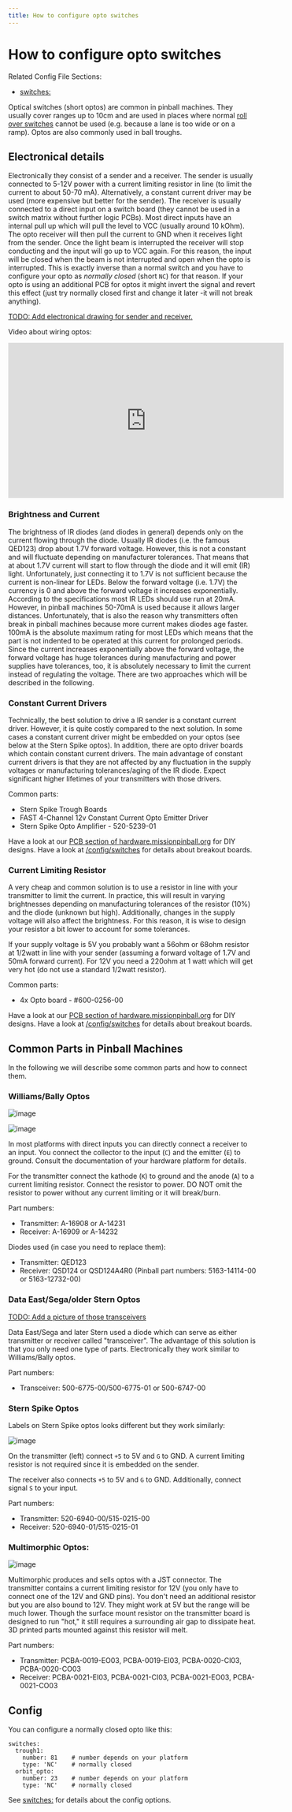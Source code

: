 ```yaml
---
title: How to configure opto switches
---
```


# How to configure opto switches


Related Config File Sections:

* [switches:](../../config/switches.md)

Optical switches (short optos) are common in pinball machines. They
usually cover ranges up to 10cm and are used in places where normal
[roll over switches](mechanical_switches.md)
cannot be used (e.g. because a lane is too wide or on a ramp). Optos are
also commonly used in ball troughs.

## Electronical details

Electronically they consist of a sender and a receiver. The sender is
usually connected to 5-12V power with a current limiting resistor in
line (to limit the current to about 50-70 mA). Alternatively, a constant
current driver may be used (more expensive but better for the sender).
The receiver is usually connected to a direct input on a switch board
(they cannot be used in a switch matrix without further logic PCBs).
Most direct inputs have an internal pull up which will pull the level to
VCC (usually around 10 kOhm). The opto receiver will then pull the
current to GND when it receives light from the sender. Once the light
beam is interrupted the receiver will stop conducting and the input will
go up to VCC again. For this reason, the input will be closed when the
beam is not interrupted and open when the opto is interrupted. This is
exactly inverse than a normal switch and you have to configure your opto
as *normally closed* (short `NC`) for that reason. If your opto is using
an additional PCB for optos it might invert the signal and revert this
effect (just try normally closed first and change it later -it will not
break anything).

[TODO: Add electronical drawing for sender and receiver.](../../about/help.md)

Video about wiring optos:

<div class="video-wrapper">
<iframe width="560" height="315" src="https://www.youtube.com/embed/7G8LFBbYNOY" title="YouTube video player" frameborder="0" allow="accelerometer; autoplay; clipboard-write; encrypted-media; gyroscope; picture-in-picture" allowfullscreen></iframe>
</div>

### Brightness and Current

The brightness of IR diodes (and diodes in general) depends only on the
current flowing through the diode. Usually IR diodes (i.e. the famous
QED123) drop about 1.7V forward voltage. However, this is not a constant
and will fluctuate depending on manufacturer tolerances. That means that
at about 1.7V current will start to flow through the diode and it will
emit (IR) light. Unfortunately, just connecting it to 1.7V is not
sufficient because the current is non-linear for LEDs. Below the forward
voltage (i.e. 1.7V) the currency is 0 and above the forward voltage it
increases exponentially. According to the specifications most IR LEDs
should use run at 20mA. However, in pinball machines 50-70mA is used
because it allows larger distances. Unfortunately, that is also the
reason why transmitters often break in pinball machines because more
current makes diodes age faster. 100mA is the absolute maximum rating
for most LEDs which means that the part is not indented to be operated
at this current for prolonged periods. Since the current increases
exponentially above the forward voltage, the forward voltage has huge
tolerances during manufacturing and power supplies have tolerances, too,
it is absolutely necessary to limit the current instead of regulating
the voltage. There are two approaches which will be described in the
following.

### Constant Current Drivers

Technically, the best solution to drive a IR sender is a constant
current driver. However, it is quite costly compared to the next
solution. In some cases a constant current driver might be embedded on
your optos (see below at the Stern Spike optos). In addition, there are
opto driver boards which contain constant current drivers. The main
advantage of constant current drivers is that they are not affected by
any fluctuation in the supply voltages or manufacturing tolerances/aging
of the IR diode. Expect significant higher lifetimes of your
transmitters with those drivers.

Common parts:

* Stern Spike Trough Boards
* FAST 4-Channel 12v Constant Current Opto Emitter Driver
* Stern Spike Opto Amplifier - 520-5239-01

Have a look at our [PCB section of
hardware.missionpinball.org](https://hardware.missionpinball.org/pcbs.html)
for DIY designs. Have a look at [/config/switches](breakout_boards.md) for details about breakout boards.

### Current Limiting Resistor

A very cheap and common solution is to use a resistor in line with your
transmitter to limit the current. In practice, this will result in
varying brightnesses depending on manufacturing tolerances of the
resistor (10%) and the diode (unknown but high). Additionally, changes
in the supply voltage will also affect the brightness. For this reason,
it is wise to design your resistor a bit lower to account for some
tolerances.

If your supply voltage is 5V you probably want a 56ohm or 68ohm resistor
at 1/2watt in line with your sender (assuming a forward voltage of 1.7V
and 50mA forward current). For 12V you need a 220ohm at 1 watt which
will get very hot (do not use a standard 1/2watt resistor).

Common parts:

* 4x Opto board - #600-0256-00

Have a look at our [PCB section of
hardware.missionpinball.org](https://hardware.missionpinball.org/pcbs.html)
for DIY designs. Have a look at [/config/switches](breakout_boards.md) for details about breakout boards.

## Common Parts in Pinball Machines

In the following we will describe some common parts and how to connect
them.

### Williams/Bally Optos

![image](/mechs/images/williams_optos_front.jpg)

![image](/mechs/images/williams_optos_back.jpg)

In most platforms with direct inputs you can directly connect a receiver
to an input. You connect the collector to the input (`C`) and the
emitter (`E`) to ground. Consult the documentation of your hardware
platform for details.

For the transmitter connect the kathode (`K`) to ground and the anode
(`A`) to a current limiting resistor. Connect the resistor to power. DO
NOT omit the resistor to power without any current limiting or it will
break/burn.

Part numbers:

* Transmitter: A-16908 or A-14231
* Receiver: A-16909 or A-14232

Diodes used (in case you need to replace them):

* Transmitter: QED123
* Receiver: QSD124 or QSD124A4R0 (Pinball part numbers: 5163-14114-00
    or 5163-12732-00)

### Data East/Sega/older Stern Optos

[TODO: Add a picture of those transceivers](../../about/help.md)

Data East/Sega and later Stern used a diode which can serve as either
transmitter or receiver called "transceiver". The advantage of this
solution is that you only need one type of parts. Electronically they
work similar to Williams/Bally optos.

Part numbers:

* Transceiver: 500-6775-00/500-6775-01 or 500-6747-00

### Stern Spike Optos

Labels on Stern Spike optos looks different but they work similarly:

![image](/mechs/images/spike_optos_front.jpg)

On the transmitter (left) connect `+5` to 5V and `G` to GND. A current
limiting resistor is not required since it is embedded on the sender.

The receiver also connects `+5` to 5V and `G` to GND. Additionally,
connect signal `S` to your input.

Part numbers:

* Transmitter: 520-6940-00/515-0215-00
* Receiver: 520-6940-01/515-0215-01

### Multimorphic Optos:

![image](/mechs/images/multimorphic_optos.jpg)

Multimorphic produces and sells optos with a JST connector. The
transmitter contains a current limiting resistor for 12V (you only have
to connect one of the 12V and GND pins). You don't need an additional
resistor but you are also bound to 12V. They might work at 5V but the
range will be much lower. Though the surface mount resistor on the
transmitter board is designed to run "hot," it still requires a
surrounding air gap to dissipate heat. 3D printed parts mounted against
this resistor will melt.

Part numbers:

* Transmitter: PCBA-0019-EO03, PCBA-0019-EI03, PCBA-0020-CI03,
    PCBA-0020-CO03
* Receiver: PCBA-0021-EI03, PCBA-0021-CI03, PCBA-0021-EO03,
    PCBA-0021-CO03

## Config

You can configure a normally closed opto like this:

``` mpf-config
switches:
  trough1:
    number: 81    # number depends on your platform
    type: 'NC'    # normally closed
  orbit_opto:
    number: 23    # number depends on your platform
    type: 'NC'    # normally closed
```

See [switches:](../../config/switches.md) for details about
the config options.
